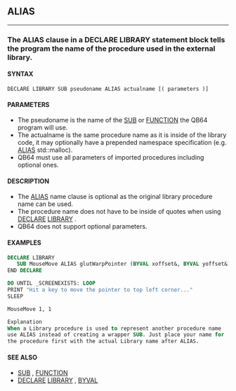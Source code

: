 ## ALIAS
---

### The ALIAS clause in a DECLARE LIBRARY statement block tells the program the name of the procedure used in the external library.

#### SYNTAX

`DECLARE LIBRARY SUB pseudoname ALIAS actualname [( parameters )]`

#### PARAMETERS
* The pseudoname is the name of the [SUB](./SUB.md) or [FUNCTION](./FUNCTION.md) the QB64 program will use.
* The actualname is the same procedure name as it is inside of the library code, it may optionally have a prepended namespace specification (e.g. [ALIAS](./ALIAS.md) std::malloc).
* QB64 must use all parameters of imported procedures including optional ones.


#### DESCRIPTION
* The [ALIAS](./ALIAS.md) name clause is optional as the original library procedure name can be used.
* The procedure name does not have to be inside of quotes when using [DECLARE](./DECLARE.md) [LIBRARY](./LIBRARY.md) .
* QB64 does not support optional parameters.


#### EXAMPLES
```vb
DECLARE LIBRARY
   SUB MouseMove ALIAS glutWarpPointer (BYVAL xoffset&, BYVAL yoffset&)
END DECLARE

DO UNTIL _SCREENEXISTS: LOOP
PRINT "Hit a key to move the pointer to top left corner..."
SLEEP

MouseMove 1, 1
```
  
```vb
Explanation
When a Library procedure is used to represent another procedure name
use ALIAS instead of creating a wrapper SUB. Just place your name for
the procedure first with the actual Library name after ALIAS.
```
  


#### SEE ALSO
* [SUB](./SUB.md) , [FUNCTION](./FUNCTION.md)
* [DECLARE](./DECLARE.md) [LIBRARY](./LIBRARY.md) , [BYVAL](./BYVAL.md)
